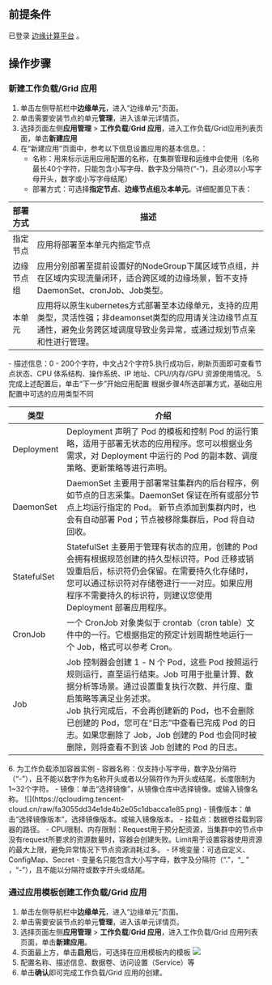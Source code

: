 ## 前提条件
已登录 [边缘计算平台](https://console.cloud.tencent.com/iecp) 。

## 操作步骤
### 新建工作负载/Grid 应用
1. 单击左侧导航栏中**边缘单元**，进入“边缘单元”页面。
2. 单击需要安装节点的单元**管理**，进入该单元详情页。
3. 选择页面左侧**应用管理** > **工作负载**/**Grid 应用**，进入工作负载/Grid应用列表页面，单击**新建应用**
4. 在“新建应用”页面中，参考以下信息设置应用的基本信息。：
	- 名称：用来标示运用应用配置的名称，在集群管理和运维中会使用（名称最长40个字符，只能包含小写字母、数字及分隔符(“-”)，且必须以小写字母开头，数字或小写字母结尾）
	-	部署方式：可选择**指定节点**、**边缘节点组**及**本单元**。详细配置见下表：
<table>
<thead>
<tr>
<th>部署方式</th>
<th>描述</th>
</tr>
</thead>
<tbody><tr>
<td>指定节点</td>
<td>应用将部署至本单元内指定节点</td>
</tr>
<tr>
<td>边缘节点组</td>
<td>应用分别部署至提前设置好的NodeGroup下属区域节点组，并在区域内实现流量闭环，适合跨区域的边缘场景，暂不支持DaemonSet、cronJob、Job类型。</td>
</tr>
<tr>
<td>本单元</td>
<td>应用将以原生kubernetes方式部署至本边缘单元，支持的应用类型，灵活性强；非deamonset类型的应用请关注边缘节点互通性，避免业务跨区域调度导致业务异常，或通过规划节点亲和性进行管理。</td>
</tr>
</tbody></table>
	-	描述信息：0 - 200个字符，中文占2个字符5.执行成功后，刷新页面即可查看节点状态、CPU 体系结构、操作系统、IP 地址、CPU/内存/GPU 资源使用情况。
5. 完成上述配置后，单击“下一步”开始应用配置
根据步骤4所选部署方式，基础应用配置中可选的应用类型不同
<table>
<thead>
<tr>
<th>类型</th>
<th>介绍</th>
</tr>
</thead>
<tbody><tr>
<td>Deployment</td>
<td>Deployment 声明了 Pod 的模板和控制 Pod 的运行策略，适用于部署无状态的应用程序。您可以根据业务需求，对 Deployment 中运行的 Pod 的副本数、调度策略、更新策略等进行声明。</td>
</tr>
<tr>
<td>DaemonSet</td>
<td>DaemonSet 主要用于部署常驻集群内的后台程序，例如节点的日志采集。DaemonSet 保证在所有或部分节点上均运行指定的 Pod。 新节点添加到集群内时，也会有自动部署 Pod；节点被移除集群后，Pod 将自动回收。</td>
</tr>
<tr>
<td>StatefulSet</td>
<td>StatefulSet 主要用于管理有状态的应用，创建的 Pod 会拥有根据规范创建的持久型标识符。Pod 迁移或销毁重启后，标识符仍会保留。在需要持久化存储时，您可以通过标识符对存储卷进行一一对应。如果应用程序不需要持久的标识符，则建议您使用 Deployment 部署应用程序。</td>
</tr>
<tr>
<td>CronJob</td>
<td>一个 CronJob 对象类似于 crontab（cron table）文件中的一行。它根据指定的预定计划周期性地运行一个 Job，格式可以参考 Cron。</td>
</tr>
<tr>
<td>Job</td>
<td>Job 控制器会创建 1 - N 个 Pod，这些 Pod 按照运行规则运行，直至运行结束。Job 可用于批量计算、数据分析等场景。通过设置重复执行次数、并行度、重启策略等满足业务述求。<br>Job 执行完成后，不会再创建新的 Pod，也不会删除已创建的 Pod，您可在“日志”中查看已完成 Pod 的日志。如果您删除了 Job，Job 创建的 Pod 也会同时被删除，则将查看不到该 Job 创建的 Pod 的日志。</td>
</tr>
</tbody></table>
6. 为工作负载添加容器实例
	-	容器名称：仅支持小写字母，数字及分隔符（“-”），且不能以数字作为名称开头或者以分隔符作为开头或结尾，长度限制为1~32个字符。
	-	镜像：单击“选择镜像”，从镜像仓库中选择镜像。或输入镜像名称。
![](https://qcloudimg.tencent-cloud.cn/raw/fa3055dd34e1de4b2e05c1dbacca1e85.png)
	- 镜像版本：单击“选择镜像版本”，选择镜像版本。或输入镜像版本。
	-	挂载点：数据卷挂载到容器的路径。
	-	CPU限制、内存限制：Request用于预分配资源，当集群中的节点中没有request所要求的资源数量时，容器会创建失败。Limit用于设置容器使用资源的最大上限，避免异常情况下节点资源消耗过多。
	-	环境变量：可选自定义、ConfigMap、Secret
	-	变量名只能包含大小写字母，数字及分隔符（“.”，“_ ” ，“-”），且不能以分隔符或数字开头或结尾。

### 通过应用模板创建工作负载/Grid 应用
1. 单击左侧导航栏中**边缘单元**，进入“边缘单元”页面。
2. 单击需要安装节点的单元**管理**，进入该单元详情页。
3. 选择页面左侧**应用管理** > **工作负载**/**Grid 应用**，进入工作负载/Grid 应用列表页面，单击**新建应用**。
4. 页面最上方，单击**启用**后，可选择在应用模板内的模板
![](https://qcloudimg.tencent-cloud.cn/raw/578f1cf1a66c137ba89260c01d652067.png)
5. 配置名称、描述信息、数据卷、访问设置（Service）等
6. 单击**确认**即可完成工作负载/Grid 应用的创建。
